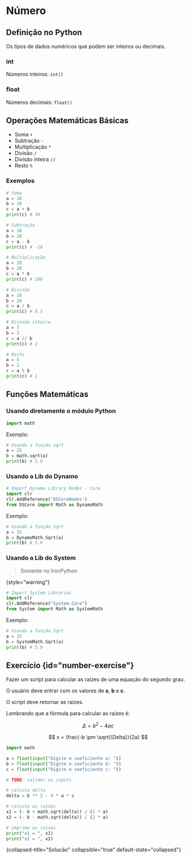 # Número

## Definição no Python

Os tipos de dados numéricos que podem ser inteiros ou decimais.

### int

Números inteiros: `int()`

### float

Números decimais: `float()`

## Operações Matemáticas Básicas

*   Soma `+`
*   Subtração `-`
*   Multiplicação `*`
*   Divisão `/`
*   Divisão inteira `//`
*   Resto `%`

### Exemplos

```python
# Soma
a = 10
b = 20
c = a + b
print(c) # 30

# Subtração
a = 10
b = 20
c = a - b
print(c) # -10

# Multiplicação
a = 10
b = 20
c = a * b
print(c) # 200

# Divisão
a = 10
b = 20
c = a / b
print(c) # 0.5

# Divisão inteira
a = 7
b = 3
c = a // b
print(c) # 2

# Resto
a = 5
b = 2
c = a % b
print(c) # 1
```

## Funções Matemáticas

### Usando diretamente o módulo **Python**

```python
import math
```

Exemplo:

```python
# Usando a função sqrt
a = 25
b = math.sqrt(a)
print(b) # 5.0
```

### Usando a Lib do **Dynamo**

```python
# Import Dynamo Library Nodes - Core
import clr
clr.AddReference('DSCoreNodes')
from DSCore import Math as DynamoMath
```

Exemplo:

```python
# Usando a função Sqrt
a = 25
b = DynamoMath.Sqrt(a)
print(b) # 5.0
```

### Usando a Lib do **System** 

> Somente no IronPython
> 
{style="warning"}

```python
# Import System Libraries
import clr
clr.AddReference("System.Core")
from System import Math as SystemMath
```

Exemplo:

```python
# Usando a função Sqrt
a = 25
b = SystemMath.Sqrt(a)
print(b) # 5.0
```

## Exercício {id="number-exercise"}

Fazer um script para calcular as raízes de uma equação do segundo grau.

O usuário deve entrar com os valores de **a**, **b** e **c**.

O script deve retornar as raízes.

Lembrando que a fórmula para calcular as raízes é:

$$ \Delta = b^2 - 4ac $$

$$ x = \frac{-b \pm \sqrt{\Delta}}{2a} $$

```python
import math

a = float(input("Digite o coeficiente a: "))
b = float(input("Digite o coeficiente b: "))
c = float(input("Digite o coeficiente c: "))

# TODO: validar os inputs

# calcula delta
delta = b ** 2 - 4 * a * c

# calcula as raízes
x1 = (- b + math.sqrt(delta)) / (2 * a)
x2 = (- b - math.sqrt(delta)) / (2 * a)

# imprime as raízes
print("x1 = ", x1)
print("x2 = ", x2)
```
{collapsed-title="Solucão" collapsible="true" default-state="collapsed"}